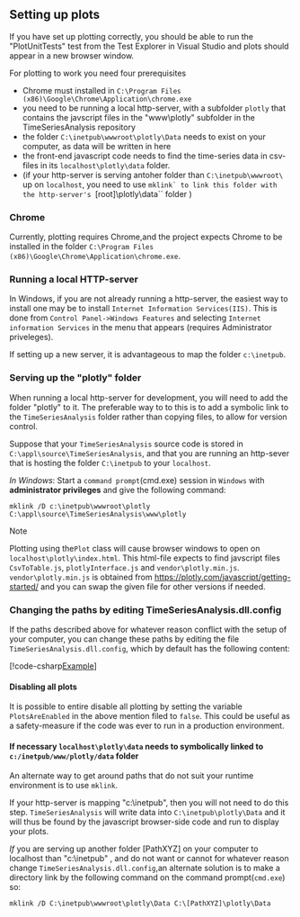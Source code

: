 ## Setting up plots

If you have set up plotting correctly, you should be able to run the "PlotUnitTests" test from the Test Explorer in Visual Studio and plots should appear in a new browser window.

For plotting to work you need four prerequisites
- Chrome must installed in ``C:\Program Files (x86)\Google\Chrome\Application\chrome.exe``
- you need to be running a local http-server, with a subfolder ``plotly`` that contains the javscript files in the "www\plotly" subfolder in the TimeSeriesAnalysis repository
- the folder ``C:\inetpub\wwwroot\plotly\Data`` needs to exist on your computer, as data will be written in here
- the front-end javascript code needs to find the time-series data in csv-files in its ``localhost\plotly\data`` folder.
- (if your http-server is serving antoher folder than ``C:\inetpub\wwwroot\`` up on ``localhost``, you need to use ``mklink` to link this folder with the http-server's ``[root]\plotly\data`` folder  )



### Chrome

Currently, plotting requires Chrome,and the project expects Chrome to be installed in the folder ``C:\Program Files (x86)\Google\Chrome\Application\chrome.exe``.

### Running a local HTTP-server

In Windows, if you are not already running a http-server, the easiest way to install one may be to install 
``Internet Information Services(IIS)``.
This is done from ``Control Panel->Windows Features`` and selecting ``Internet information Services`` in the menu that appears (requires Administrator priveleges).

If setting up a new server, it is advantageous to map the folder ``c:\inetpub``.


### Serving up the "plotly" folder

When running a local http-server for development, you will need to add the folder "plotly" to it. 
The preferable way to to this is to add a symbolic link to the ``TimeSeriesAnalysis`` folder rather than copying files, to allow for version control. 

Suppose that your ``TimeSeriesAnalysis`` source code is stored in ``C:\appl\source\TimeSeriesAnalysis``, and that you are running an http-sever that is hosting 
the folder ``C:\inetpub`` to your ``localhost``. 

*In Windows*: Start a ``command prompt``(cmd.exe) session in ``Windows`` with **administrator privileges** and give the following command:

``mklink /D c:\inetpub\wwwroot\plotly C:\appl\source\TimeSeriesAnalysis\www\plotly``

> [!Note]
> Plotting using the``Plot`` class will cause browser windows to open on ``localhost\plotly\index.html``. This html-file expects to find javscript files
``CsvToTable.js``, ``plotlyInterface.js`` and ``vendor\plotly.min.js``. ``vendor\plotly.min.js`` is obtained from https://plotly.com/javascript/getting-started/
and you can swap the given file for other versions if needed.

### Changing the paths by editing TimeSeriesAnalysis.dll.config
 
If the paths described above for whatever reason conflict with the setup of your computer, you can change these paths 
by editing the file ``TimeSeriesAnalysis.dll.config``, which by default has the following content:

[!code-csharp[Example](../App.Config)]

#### Disabling all plots

It is possible to entire disable all plotting by setting the variable ``PlotsAreEnabled`` in the above mention filed to ``false``.
This could be useful as a safety-measure if the code was ever to run in a production environment. 
 
#### If necessary ``localhost\plotly\data`` needs to symbolically linked to  ``c:/inetpub/www/plotly/data`` folder

An alternate way to get around paths that do not suit your runtime environment is to use ``mklink``.

If your http-server is mapping "c:\inetpub", then you will not need to do this step. 
``TimeSeriesAnalysis`` will write data into ``C:\inetpub\plotly\Data`` and it will thus be 
found by the javascript browser-side code and run to display your plots.

*If* you are serving up another folder [PathXYZ] on your computer to localhost than "c:\inetpub" , and do not want or cannot
for whatever reason change ``TimeSeriesAnalysis.dll.config``,an alternate solution is to make a 
directory link by the following command on the command prompt(``cmd.exe``) so: 

``mklink /D C:\inetpub\wwwroot\plotly\Data C:\[PathXYZ]\plotly\Data``

